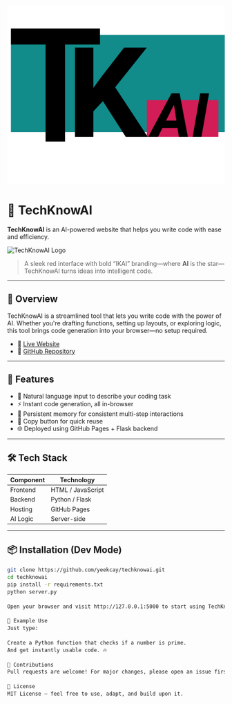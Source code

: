 
![intro](logo.png)

# 🧠 TechKnowAI

**TechKnowAI** is an AI-powered website that helps you write code with ease and efficiency.

![TechKnowAI Logo](https://techknowai.yeekinc.online/images/techknowai_5.png)

> A sleek red interface with bold “IKAI” branding—where **AI** is the star—TechKnowAI turns ideas into intelligent code.

---

## 🌟 Overview

TechKnowAI is a streamlined tool that lets you write code with the power of AI. Whether you're drafting functions, setting up layouts, or exploring logic, this tool brings code generation into your browser—no setup required.

- 🔗 [Live Website](https://techknowai.yeekinc.online/)
- 📁 [GitHub Repository](https://github.com/yeekcay/techknowai)

---

## 🚀 Features

- 💬 Natural language input to describe your coding task
- ⚡ Instant code generation, all in-browser
- 🧠 Persistent memory for consistent multi-step interactions
- 🔄 Copy button for quick reuse
- 🌐 Deployed using GitHub Pages + Flask backend

---

## 🛠 Tech Stack

| Component | Technology         |
|----------|--------------------|
| Frontend | HTML / JavaScript  |
| Backend  | Python / Flask     |
| Hosting  | GitHub Pages       |
| AI Logic | Server-side        |

---

## 📦 Installation (Dev Mode)

```bash
git clone https://github.com/yeekcay/techknowai.git
cd techknowai
pip install -r requirements.txt
python server.py

Open your browser and visit http://127.0.0.1:5000 to start using TechKnowAI locally.

🧪 Example Use
Just type:

Create a Python function that checks if a number is prime.
And get instantly usable code. 🔥

🤝 Contributions
Pull requests are welcome! For major changes, please open an issue first to discuss what you’d like to change.

📜 License
MIT License — feel free to use, adapt, and build upon it.
